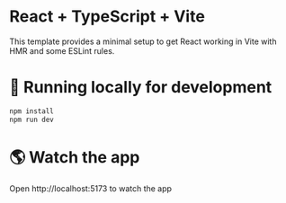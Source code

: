 # React + TypeScript + Vite

This template provides a minimal setup to get React working in Vite with HMR and some ESLint rules.

# 🧬 Running locally for development
```bash
npm install
npm run dev
```

# 🌎 Watch the app

Open http://localhost:5173 to watch the app
